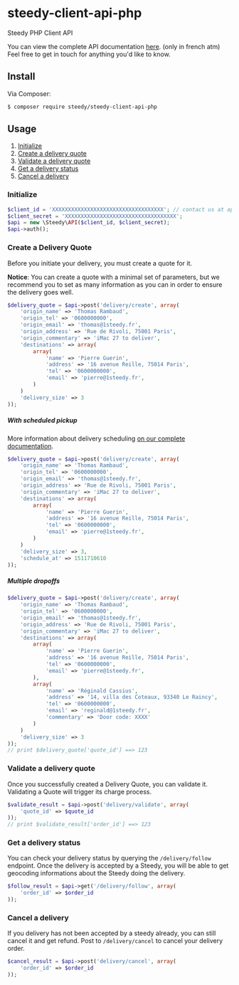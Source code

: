 # steedy-client-api-php
Steedy PHP Client API

You can view the complete API documentation [here](http://apidocs.1steedy.fr/). (only in french atm)
Feel free to get in touch for anything you'd like to know.


## Install
Via Composer:

``` bash
$ composer require steedy/steedy-client-api-php
```

## Usage

1. [Initialize](#initialize)
2. [Create a delivery quote](#create-a-delivery-quote)
3. [Validate a delivery quote](#validate-a-delivery-quote)
4. [Get a delivery status](#get-a-delivery-status)
5. [Cancel a delivery](#cancel-a-delivery)

### Initialize

```php
$client_id = 'XXXXXXXXXXXXXXXXXXXXXXXXXXXXXXXXXXX'; // contact us at api@1steedy.fr to initiate your API access
$client_secret = 'XXXXXXXXXXXXXXXXXXXXXXXXXXXXXXXXXXX';
$api = new \Steedy\API($client_id, $client_secret);
$api->auth();
```

### Create a Delivery Quote
Before you initiate your delivery, you must create a quote for it. 

**Notice**: You can create a quote with a minimal set of parameters, but we recommend you to set as many information 
as you can in order to ensure the delivery goes well.

```php
$delivery_quote = $api->post('delivery/create', array(
    'origin_name' => 'Thomas Rambaud',
    'origin_tel' => '0600000000',
    'origin_email' => 'thomas@1steedy.fr',
    'origin_address' => 'Rue de Rivoli, 75001 Paris',
    'origin_commentary' => 'iMac 27 to deliver',
    'destinations' => array(
        array(
            'name' => 'Pierre Guerin',
            'address' => '16 avenue Reille, 75014 Paris',
            'tel' => '0600000000',
            'email' => 'pierre@1steedy.fr',
        )
    )
    'delivery_size' => 3
));
```

##### With scheduled pickup

More information about delivery scheduling [on our complete documentation](http://apidocs.1steedy.fr/#tag/Planification).

```php
$delivery_quote = $api->post('delivery/create', array(
    'origin_name' => 'Thomas Rambaud',
    'origin_tel' => '0600000000',
    'origin_email' => 'thomas@1steedy.fr',
    'origin_address' => 'Rue de Rivoli, 75001 Paris',
    'origin_commentary' => 'iMac 27 to deliver',
    'destinations' => array(
        array(
            'name' => 'Pierre Guerin',
            'address' => '16 avenue Reille, 75014 Paris',
            'tel' => '0600000000',
            'email' => 'pierre@1steedy.fr',
        )
    )
    'delivery_size' => 3,
    'schedule_at' => 1511710610
));
```

##### Multiple dropoffs

```php
$delivery_quote = $api->post('delivery/create', array(
    'origin_name' => 'Thomas Rambaud',
    'origin_tel' => '0600000000',
    'origin_email' => 'thomas@1steedy.fr',
    'origin_address' => 'Rue de Rivoli, 75001 Paris',
    'origin_commentary' => 'iMac 27 to deliver',
    'destinations' => array(
        array(
            'name' => 'Pierre Guerin',
            'address' => '16 avenue Reille, 75014 Paris',
            'tel' => '0600000000',
            'email' => 'pierre@1steedy.fr',
        ),
        array(
            'name' => 'Réginald Cassius',
            'address' => '14, villa des Coteaux, 93340 Le Raincy',
            'tel' => '0600000000',
            'email' => 'reginald@1steedy.fr',
            'commentary' => 'Door code: XXXX'
        )
    )
    'delivery_size' => 3
));
// print $delivery_quote['quote_id'] ==> 123
```

### Validate a delivery quote

Once you successfully created a Delivery Quote, you can validate it. Validating a Quote will trigger its charge process.

```php
$validate_result = $api->post('delivery/validate', array(
    'quote_id' => $quote_id
));
// print $validate_result['order_id'] ==> 123
```

### Get a delivery status

You can check your delivery status by querying the `/delivery/follow` endpoint. 
Once the delivery is accepted by a Steedy, you will be able to get geocoding informations about the Steedy doing the delivery.

```php
$follow_result = $api->get('/delivery/follow', array(
    'order_id' => $order_id
));
```
### Cancel a delivery

If you delivery has not been accepted by a steedy already, you can still cancel it and get refund.
Post to `/delivery/cancel` to cancel your delivery order.

```php
$cancel_result = $api->post('delivery/cancel', array(
    'order_id' => $order_id
));
```